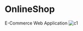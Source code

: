 # OnlineShop
 E-Commerce Web Application
![c1](https://github.com/user-attachments/assets/c02b6d13-6f9c-4aa8-af51-bd6fed0a68e8)
